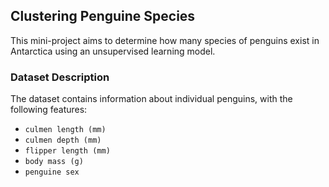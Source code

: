 ## Clustering Penguine Species
This mini-project aims to determine how many species of penguins exist in Antarctica using an unsupervised learning model.

### Dataset Description
The dataset contains information about individual penguins, with the following features:
- `culmen length (mm)`
- `culmen depth (mm)`
- `flipper length (mm)`
- `body mass (g)`
- `penguine sex`
